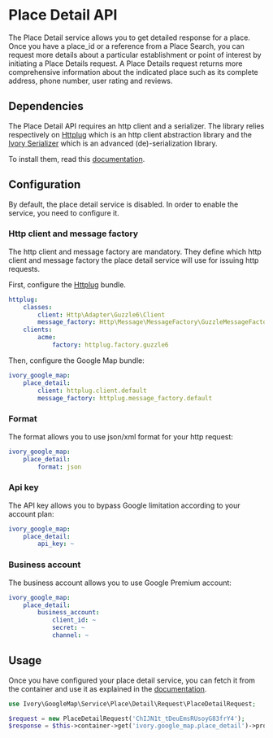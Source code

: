 # Place Detail API

The Place Detail service allows you to get detailed response for a place. Once you have a place_id or a reference from 
a Place Search, you can request more details about a particular establishment or point of interest by initiating a 
Place Details request. A Place Details request returns more comprehensive information about the indicated place such as 
its complete address, phone number, user rating and reviews.

## Dependencies

The Place Detail API requires an http client and a serializer. The library relies respectively on 
[Httplug](http://httplug.io/) which is an http client abstraction library and the 
[Ivory Serializer](https://github.com/bresam/ivory-serializer) which is an advanced (de)-serialization library. 

To install them, read this [documentation](/docs/installation.md).

## Configuration

By default, the place detail service is disabled. In order to enable the service, you need to configure it.

### Http client and message factory

The http client and message factory are mandatory. They define which http client and message factory the place 
detail service will use for issuing http requests.
 
First, configure the [Httplug](http://httplug.io/) bundle.

``` yaml
httplug:
    classes:
        client: Http\Adapter\Guzzle6\Client
        message_factory: Http\Message\MessageFactory\GuzzleMessageFactory
    clients:
        acme:
            factory: httplug.factory.guzzle6
```

Then, configure the Google Map bundle:

``` yaml
ivory_google_map:
    place_detail:
        client: httplug.client.default
        message_factory: httplug.message_factory.default
```

### Format

The format allows you to use json/xml format for your http request:

``` yaml
ivory_google_map:
    place_detail:
        format: json
```

### Api key

The API key allows you to bypass Google limitation according to your account plan:

``` yaml
ivory_google_map:
    place_detail:
        api_key: ~
```

### Business account

The business account allows you to use Google Premium account:

``` yaml
ivory_google_map:
    place_detail:
        business_account:
            client_id: ~
            secret: ~
            channel: ~
```

## Usage

Once you have configured your place detail service, you can fetch it from the container and use it as explained 
in the [documentation](https://github.com/bresam/ivory-google-map/blob/master/doc/service/place/detail/place_detail.md).

``` php
use Ivory\GoogleMap\Service\Place\Detail\Request\PlaceDetailRequest;

$request = new PlaceDetailRequest('ChIJN1t_tDeuEmsRUsoyG83frY4');
$response = $this->container->get('ivory.google_map.place_detail')->process($request);
```
